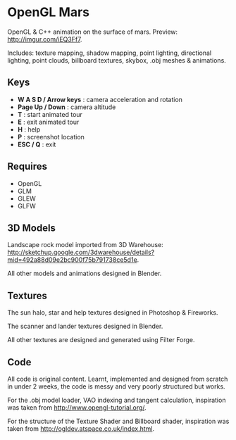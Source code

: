OpenGL Mars
===========

OpenGL &amp; C++ animation on the surface of mars. Preview: http://imgur.com/iEQ3Ff7.

Includes: texture mapping, shadow mapping, point lighting, directional lighting, point clouds, billboard textures, skybox, .obj meshes & animations.

Keys
----
- **W A S D / Arrow keys** : camera acceleration and rotation
- **Page Up / Down** : camera altitude
- **T** : start animated tour
- **E** : exit animated tour
- **H** : help
- **P** : screenshot location
- **ESC / Q** : exit

Requires
--------
- OpenGL
- GLM
- GLEW
- GLFW

3D Models
---------
Landscape rock model imported from 3D Warehouse: http://sketchup.google.com/3dwarehouse/details?mid=492a88d09e2bc900f75b791738ce5d1e.

All other models and animations designed in Blender.

Textures
--------
The sun halo, star and help textures designed in Photoshop & Fireworks.

The scanner and lander textures designed in Blender.

All other textures are designed and generated using Filter Forge.

Code
----
All code is original content. Learnt, implemented and designed from scratch in under 2 weeks, the code is messy and very poorly structured but works.

For the .obj model loader, VAO indexing and tangent calculation, inspiration was taken from http://www.opengl-tutorial.org/.

For the structure of the Texture Shader and Billboard shader, inspiration was taken from http://ogldev.atspace.co.uk/index.html.
